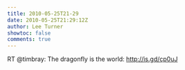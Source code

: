 ```yaml
---
title: 2010-05-25T21-29
date: 2010-05-25T21:29:12Z
author: Lee Turner
showtoc: false
comments: true
---
```


RT @timbray: The dragonfly is the world: http://is.gd/cp0uJ

